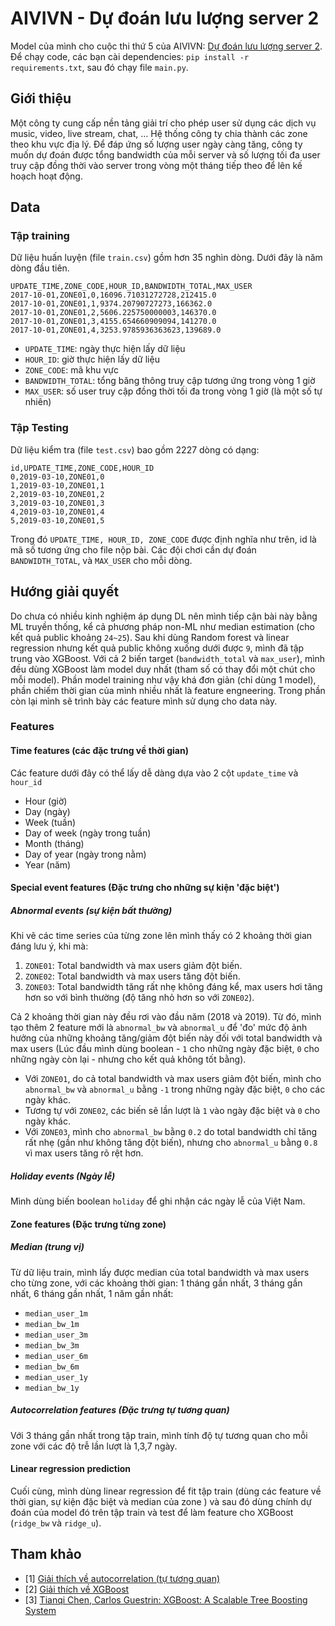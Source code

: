 # AIVIVN - Dự đoán lưu lượng server 2
Model của mình cho cuộc thi thứ 5 của AIVIVN: [Dự đoán lưu lượng server 2](https://www.aivivn.com/contests/5). Để chạy code, các bạn cài dependencies: `pip install -r requirements.txt`, sau đó chạy file `main.py`.

## 	Giới thiệu
Một công ty cung cấp nền tảng giải trí cho phép user sử dụng các dịch vụ music, video, live stream, chat, … Hệ thống công ty chia thành các zone theo khu vực địa lý. Để đáp ứng số lượng user ngày càng tăng, công ty muốn dự đoán được tổng bandwidth của mỗi server và số lượng tối đa user truy cập đồng thời vào server trong vòng một tháng tiếp theo để lên kế hoạch hoạt động.

## Data

### Tập training
Dữ liệu huấn luyện (file `train.csv`) gồm hơn 35 nghìn dòng. Dưới đây là năm dòng đầu tiên.

```csv
UPDATE_TIME,ZONE_CODE,HOUR_ID,BANDWIDTH_TOTAL,MAX_USER
2017-10-01,ZONE01,0,16096.71031272728,212415.0
2017-10-01,ZONE01,1,9374.20790727273,166362.0
2017-10-01,ZONE01,2,5606.225750000003,146370.0
2017-10-01,ZONE01,3,4155.654660909094,141270.0
2017-10-01,ZONE01,4,3253.9785936363623,139689.0
```

- `UPDATE_TIME`: ngày thực hiện lấy dữ liệu
- `HOUR_ID`: giờ thực hiện lấy dữ liệu
- `ZONE_CODE`: mã khu vực
- `BANDWIDTH_TOTAL`: tổng băng thông truy cập tương ứng trong vòng 1 giờ
- `MAX_USER`: số user truy cập đồng thời tối đa trong vòng 1 giờ (là một số tự nhiên)

### Tập Testing 
Dữ liệu kiểm tra (file `test.csv`) bao gồm 2227 dòng có dạng:

```csv
id,UPDATE_TIME,ZONE_CODE,HOUR_ID
0,2019-03-10,ZONE01,0
1,2019-03-10,ZONE01,1
2,2019-03-10,ZONE01,2
3,2019-03-10,ZONE01,3
4,2019-03-10,ZONE01,4
5,2019-03-10,ZONE01,5
```
Trong đó `UPDATE_TIME, HOUR_ID, ZONE_CODE` được định nghĩa như trên, id là mã số tương ứng cho file nộp bài. Các đội chơi cần dự đoán `BANDWIDTH_TOTAL`, và `MAX_USER` cho mỗi dòng.

## Hướng giải quyết
Do chưa có nhiều kinh nghiệm áp dụng DL nên mình tiếp cận bài này bằng ML truyền thống, kể cả phương pháp non-ML như median estimation (cho kết quả public khoảng `24~25`). Sau khi dùng Random forest và linear regression nhưng kết quả public không xuống dưới được `9`, mình đã tập trung vào XGBoost. Với cả 2 biến target (`bandwidth_total` và `max_user`), mình đều dùng XGBoost làm model duy nhất (tham số có thay đổi một chút cho mỗi model). Phần model training như vậy khá đơn giản (chỉ dùng 1 model), phần chiếm thời gian của mình nhiều nhất là feature engneering. Trong phần còn lại mình sẽ trình bày các feature mình sử dụng cho data này.

### Features
#### Time features (các đặc trưng về thời gian)
Các feature dưới đây có thể lấy dễ dàng dựa vào 2 cột `update_time` và `hour_id`
- Hour (giờ)
- Day (ngày)
- Week (tuần)
- Day of week (ngày trong tuần)
- Month (tháng)
- Day of year (ngày trong nằm)
- Year (năm)

#### Special event features (Đặc trưng cho những sự kiện 'đặc biệt')
##### Abnormal events (sự kiện bất thường)
Khi vẽ các time series của từng zone lên mình thấy có 2 khoảng thời gian đáng lưu ý, khi mà:
1. `ZONE01`: Total bandwidth và max users giảm đột biến.
2. `ZONE02`: Total bandwidth và max users tăng đột biến.
3. `ZONE03`: Total bandwidth tăng rất nhẹ không đáng kể, max users hơi tăng hơn so với bình thường (độ tăng nhỏ hơn so với `ZONE02`).

Cả 2 khoảng thời gian này đều rơi vào đầu năm (2018 và 2019). Từ đó, mình tạo thêm 2 feature mới là `abnormal_bw` và `abnormal_u` để 'đo' mức độ ảnh hưởng của những khoảng tăng/giảm đột biến này đối với total bandwidth và max users (Lúc đầu mình dùng boolean - `1` cho những ngày đặc biệt, `0` cho những ngày còn lại - nhưng cho kết quả không tốt bằng). 
- Với `ZONE01`, do cả total bandwidth và max users giảm đột biến, mình cho `abnormal_bw` và `abnormal_u` bằng `-1` trong những ngày đặc biệt, `0` cho các ngày khác. 
- Tương tự với `ZONE02`, các biến sẽ lần lượt là `1` vào ngày đặc biệt và `0` cho ngày khác. 
- Với `ZONE03`, mình cho `abnormal_bw` bằng `0.2`  do total bandwidth chỉ tăng rất nhẹ (gần như không tăng đột biến), nhưng cho `abnormal_u` bằng `0.8` vì max users tăng rõ rệt hơn.

##### Holiday events (Ngày lễ)
Mình dùng biến boolean `holiday` để ghi nhận các ngày lễ của Việt Nam.

#### Zone features (Đặc trưng từng zone)
##### Median (trung vị)
Từ dữ liệu train, mình lấy được median của total bandwidth và max users cho từng zone, với các khoảng thời gian: 1 tháng gần nhất, 3 tháng gần nhất, 6 tháng gần nhất, 1 năm gần nhất:
- `median_user_1m` 
- `median_bw_1m`  
- `median_user_3m` 
- `median_bw_3m` 
- `median_user_6m` 
- `median_bw_6m` 
- `median_user_1y` 
- `median_bw_1y`

##### Autocorrelation features (Đặc trưng tự tương quan)
Với 3 tháng gần nhất trong tập train, mình tính độ tự tương quan cho mỗi zone với các độ trễ lần lượt là 1,3,7 ngày.

#### Linear regression prediction
Cuối cùng, mình dùng linear regression để fit tập train (dùng các feature về thời gian, sự kiện đặc biệt và median của zone ) và sau đó dùng chính dự đoán của model đó trên tập train và test để làm feature cho XGBoost (`ridge_bw` và `ridge_u`).

## Tham khảo
- [1] [Giải thích về autocorrelation (tự tương quan)](https://amorfati.xyz/hoc/nhan-dang-va-xu-ly-hien-tuong-tu-tuong-quan-autocorrelation-trong-ols)
- [2] [Giải thích về XGBoost](https://towardsdatascience.com/xgboost-mathematics-explained-58262530904a)
- [3] [Tianqi Chen, Carlos Guestrin: XGBoost: A Scalable Tree Boosting System](https://arxiv.org/abs/1603.02754)